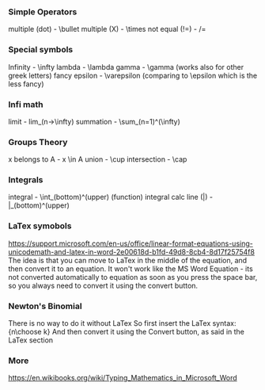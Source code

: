 ### Simple Operators
multiple (dot) - \bullet
multiple (X) - \times
not equal (!=) - /=

### Special symbols
Infinity - \infty
lambda - \lambda
gamma - \gamma (works also for other greek letters)
fancy epsilon - \varepsilon (comparing to \epsilon which is the less fancy)

### Infi math
limit - lim_(n->\infty)
summation - \sum_(n=1)^(\infty)

### Groups Theory
x belongs to A - x \in A
union - \cup
intersection - \cap

### Integrals
integral - \int_(bottom)^(upper) (function)
integral calc line (|) - |_(bottom)^(upper)

### LaTex symobols
https://support.microsoft.com/en-us/office/linear-format-equations-using-unicodemath-and-latex-in-word-2e00618d-b1fd-49d8-8cb4-8d17f25754f8
The idea is that you can move to LaTex in the middle of the equation, and then convert it to an equation.
It won't work like the MS Word Equation - its not converted automatically to equation as soon as you press the space bar, so you always need to convert it using the convert button.

### Newton's Binomial
There is no way to do it without LaTex
So first insert the LaTex syntax:
{n\choose k}
And then convert it using the Convert button, as said in the LaTex section

### More
https://en.wikibooks.org/wiki/Typing_Mathematics_in_Microsoft_Word
